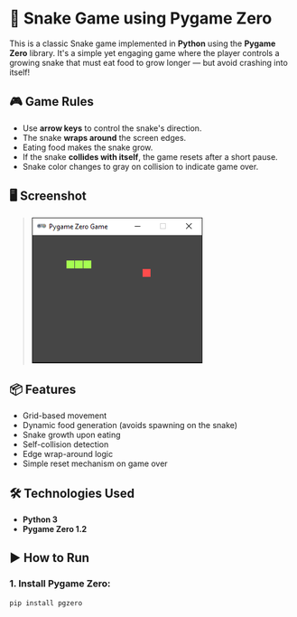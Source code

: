 # 🐍 Snake Game using Pygame Zero

This is a classic Snake game implemented in **Python** using the **Pygame Zero** library. It's a simple yet engaging game where the player controls a growing snake that must eat food to grow longer — but avoid crashing into itself!

## 🎮 Game Rules

- Use **arrow keys** to control the snake's direction.
- The snake **wraps around** the screen edges.
- Eating food makes the snake grow.
- If the snake **collides with itself**, the game resets after a short pause.
- Snake color changes to gray on collision to indicate game over.

## 🖥️ Screenshot
> ![Screenshot](./Screenshot.PNG)

## 📦 Features

- Grid-based movement
- Dynamic food generation (avoids spawning on the snake)
- Snake growth upon eating
- Self-collision detection
- Edge wrap-around logic
- Simple reset mechanism on game over

## 🛠️ Technologies Used

- **Python 3**
- **Pygame Zero 1.2**

## ▶️ How to Run

### 1. Install Pygame Zero:

```bash
pip install pgzero
